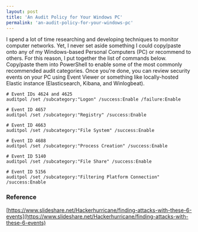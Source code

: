 ```yaml
---
layout: post
title: 'An Audit Policy for Your Windows PC'
permalink: 'an-audit-policy-for-your-windows-pc'
---
```


I spend a lot of time researching and developing techniques to monitor computer networks. Yet, I never set aside something I could copy/paste onto any of my Windows-based Personal Computers (PC) or recommend to others. For this reason, I put together the list of commands below. Copy/paste them into PowerShell to enable some of the most commonly recommended audit categories. Once you're done, you can review security events on your PC using Event Viewer or something like locally-hosted Elastic instance (Elasticsearch, Kibana, and Winlogbeat). 
```pwsh
# Event IDs 4624 and 4625
auditpol /set /subcategory:"Logon" /success:Enable /failure:Enable

# Event ID 4657
auditpol /set /subcategory:"Registry" /success:Enable

# Event ID 4663
auditpol /set /subcategory:"File System" /success:Enable

# Event ID 4688
auditpol /set /subcategory:"Process Creation" /success:Enable

# Event ID 5140
auditpol /set /subcategory:"File Share" /success:Enable

# Event ID 5156
auditpol /set /subcategory:"Filtering Platform Connection" /success:Enable
```

### Reference  
[https://www.slideshare.net/Hackerhurricane/finding-attacks-with-these-6-events](https://www.slideshare.net/Hackerhurricane/finding-attacks-with-these-6-events)
